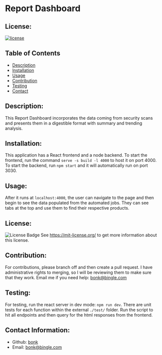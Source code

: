 
  # Report Dashboard

  ## License:
  [![license](https://img.shields.io/badge/license-MIT-blue.svg)](https://img.shields.io/badge/license-MIT-blue.svg)

  ## Table of Contents
  - [Description](#description)
  - [Installation](#installation)
  - [Usage](#usage)
  - [Contribution](#contribution)
  - [Testing](#testing)
  - [Contact](#contact)

  ## Description:
  This Report Dashboard incorporates the data coming from security scans and presents them in a digestible format with summary and trending analysis.
  
  ## Installation:
  This application has a React frontend and a node backend. To start the frontend, run the command `serve -s build -l 4000` to host it on port 4000. To start the backend, run `npm start` and it will automatically run on port 3030.

  ## Usage:
  After it runs at `localhost:4000`, the user can navigate to the page and then begin to see the data populated from the automated jobs. They can see tabs at the top and use them to find their respective products.

 ## License:
![License Badge](https://shields.io/badge/license-MIT-blue)
See https://mit-license.org/ to get more information about this license.


  ## Contribution:
  For contributions, please branch off and then create a pull request. I have administrative rights to merging, so I will be reviewing them to make sure that they work. Email me if you need help: bonk@bingle.com

  ## Testing:
  For testing, run the react server in dev mode: `npm run dev`. There are unit tests for each function within the external `./test/` folder. Run the script to hit all endpoints and then query for the html responses from the frontend.

  ## Contact Information:
  - Github: [bonk](https://github.com/bonk)
  - Email: [bonk@bingle.com](mailto:user@testexample.com)

